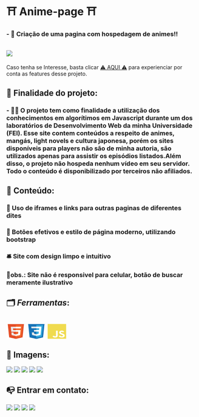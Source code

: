 
# ⛩️ Anime-page ⛩️

### - 🧰 Criação de uma pagina  com hospedagem de animes!! 

<div>
    <br>
    <img src="https://cdn.discordapp.com/attachments/820125695958843432/882331678868140072/unknown.png" target="_blank"><br>
   <br> Caso tenha se Interesse, basta clicar <a href = "https://animeja.netlify.app">⚠️ AQUI ⚠️</a> para experienciar por conta as features desse projeto. 
</div>

##

## 🔎 Finalidade do projeto:

### - 👨‍💻 O projeto  tem como finalidade a utilização dos conhecimentos em algorítimos em Javascript durante um dos laboratórios de Desenvolvimento Web da minha Universidade (FEI). Esse site contem conteúdos a respeito de animes, mangás, light novels e cultura japonesa, porém os sites disponíveis para players não são de minha autoria, são utilizados apenas para assistir os episódios listados.Além disso, o projeto não hospeda nenhum vídeo em seu servidor. Todo o conteúdo é disponibilizado por terceiros não afiliados.
 
## 

## 📰 Conteúdo:

### 📱 Uso de iframes e links para outras paginas de diferentes dites
### 📌 Botões  efetivos e estilo de página moderno, utilizando bootstrap
### 🛎️  Site com design limpo e intuitivo

###  📍obs.: Site não é responsivel para celular, botão de buscar meramente ilustrativo

##


 ## 🗂️ _Ferramentas_:
  
<div style="display: inline_block"><br>
  <img align="center" alt="icon-HTML" height="40" width="50" src="https://raw.githubusercontent.com/devicons/devicon/master/icons/html5/html5-original.svg">
  <img align="center" alt="icon-CSS" height="40" width="50" src="https://raw.githubusercontent.com/devicons/devicon/master/icons/css3/css3-original.svg">
   <img align="center" alt="icon-Js" height="40" width="50" src="https://raw.githubusercontent.com/devicons/devicon/master/icons/javascript/javascript-plain.svg">
  
 ##

## 📸 Imagens:

<div> 
  <img src="https://cdn.discordapp.com/attachments/820125695958843432/882331678868140072/unknown.png" width="420px" target="_blank">
  <img src="https://cdn.discordapp.com/attachments/820125695958843432/882333058844471356/unknown.png" width="420px" target="_blank">
  <img src="https://cdn.discordapp.com/attachments/820125695958843432/882333170962403328/unknown.png" width="420px" target="_blank">
    <img src="https://cdn.discordapp.com/attachments/820125695958843432/882333410041946132/unknown.png"  width="420px" target="_blank">
  <img src="https://cdn.discordapp.com/attachments/820125695958843432/882333622433103902/unknown.png"  width="420px" target="_blank">
    
</div>  

 ##

 ## 📭 Entrar em contato:
 
<div> 
  <a href = "mailto:guilhermereisqcontato@gmail.com"><img src="https://img.shields.io/badge/Gmail-D14836?style=for-the-badge&logo=gmail&logoColor=white" target="_blank"></a>
  <a href="https://www.linkedin.com/in/guilherme-reis-queiroz/" target="_blank"><img src="https://img.shields.io/badge/-LinkedIn-%230077B5?style=for-the-badge&logo=linkedin&logoColor=white" target="_blank"></a>
  <a href="https://instagram.com/ttams_insta" target="_blank"><img src="https://img.shields.io/badge/-Instagram-%23E4405F?style=for-the-badge&logo=instagram&logoColor=white" target="_blank"></a>
 	<a href="https://www.twitch.tv/ttams" target="_blank"><img src="https://img.shields.io/badge/Twitch-9146FF?style=for-the-badge&logo=twitch&logoColor=white" target="_blank"></a>
</div>
